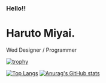 ### Hello!!
# Haruto Miyai.

Wed Designer / Programmer 

[![trophy](https://github-profile-trophy.vercel.app/?username=harutomiyai)](https://github.com/ryo-ma/github-profile-trophy)

[![Top Langs](https://github-readme-stats.vercel.app/api/top-langs/?username=harutomiyai)](https://github.com/anuraghazra/github-readme-stats)
[![Anurag's GitHub stats](https://github-readme-stats.vercel.app/api?username=harutomiyai)](https://github.com/anuraghazra/github-readme-stats)
